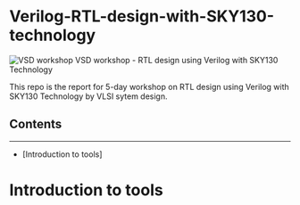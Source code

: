 # Verilog-RTL-design-with-SKY130-technology

![VSD workshop](https://user-images.githubusercontent.com/78468534/120083126-45241080-c0e4-11eb-9c1e-c970c2737ca1.jpeg)
VSD workshop - RTL design using Verilog with SKY130 Technology

This repo is the report for 5-day workshop on RTL design using Verilog with SKY130 Technology by VLSI sytem design.

## Contents
------------
* [Introduction to tools]






# Introduction to tools
